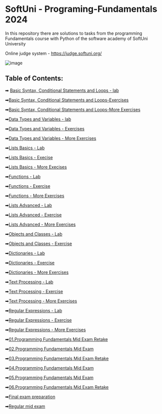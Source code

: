 # SoftUni - Programing-Fundamentals 2024
In this repository there are solutions to tasks from the programming Fundamentals course with Python of the software academy of SoftUni University

Online judge system - https://judge.softuni.org/ 

![image](https://user-images.githubusercontent.com/68993494/185683680-bcfefe65-88fb-4192-b0b2-ff9130c39487.png)

## Table of Contents:
➡ [Basic Syntax, Conditional Statements and Loops - lab](https://github.com/GeorgiDN/python-fundamentals/tree/main/basic_syntax_conditional_statements_and_loops_lab)

➡[Basic Syntax, Conditional Statements and Loops-Exercises](https://github.com/GeorgiDN/python-fundamentals/tree/main/basic_syntax_conditional_statements_and_loops_exercise)

➡[Basic Syntax, Conditional Statements and Loops-More Exercises](https://github.com/GeorgiDN/python-fundamentals/tree/main/basic_syntax_conditional_statements_and_loops_more_exercises)

➡[Data Types and Variables - lab](https://github.com/GeorgiDN/python-fundamentals/tree/main/data_types_and_variables_lab)

➡[Data Types and Variables - Exercises](https://github.com/GeorgiDN/python-fundamentals/tree/main/data_types_and_variables_exercise)

➡[Data Types and Variables - More Exercises](https://github.com/GeorgiDN/python-fundamentals/tree/main/data_types_and_variables_more_exercises)

➡[Lists Basics - Lab](https://github.com/GeorgiDN/python-fundamentals/tree/main/lists_basics_lab)

➡[Lists Basics - Execise](https://github.com/GeorgiDN/python-fundamentals/tree/main/list_basics_exercise)

➡[Lists Basics - More Execises](https://github.com/GeorgiDN/python-fundamentals/tree/main/lists_basics_more_exercises)

➡[Functions - Lab](https://github.com/GeorgiDN/python-fundamentals/tree/main/function_lab)

➡[Functions - Exercise](https://github.com/GeorgiDN/python-fundamentals/tree/main/function_exercise)

➡[Functions - More Exercises](https://github.com/GeorgiDN/python-fundamentals/tree/main/function_more_exercises)

➡[Lists Advanced - Lab](https://github.com/GeorgiDN/python-fundamentals/tree/main/lists_advanced_lab)

➡[Lists Advanced - Exercise](https://github.com/GeorgiDN/python-fundamentals/tree/main/lists_advanced_exercise)

➡[Lists Advanced - More Exercises](https://github.com/GeorgiDN/python-fundamentals/tree/main/lists_advanced_more_exercises)

➡[Objects and Classes - Lab](https://github.com/GeorgiDN/python-fundamentals/tree/main/object_and_casses)

➡[Objects and Classes - Exercise](https://github.com/GeorgiDN/python-fundamentals/tree/main/object_and_casses_exercise)

➡[Dictionaries - Lab](https://github.com/GeorgiDN/python-fundamentals/tree/main/dictionaries_lab)

➡[Dictionaries - Exercise](https://github.com/GeorgiDN/python-fundamentals/tree/main/dictionaries_exercise)

➡[Dictionaries - More Exercises](https://github.com/GeorgiDN/python-fundamentals/tree/main/dictionaries_more_exercise)

➡[Text Processing - Lab](https://github.com/GeorgiDN/python-fundamentals/tree/main/text_processing_lab)

➡[Text Processing - Exercise](https://github.com/GeorgiDN/python-fundamentals/tree/main/text_processing_exercise)

➡[Text Processing - More Exercises](https://github.com/GeorgiDN/python-fundamentals/tree/main/text_processing_more_exercises)

➡[Regular Expressions - Lab](https://github.com/GeorgiDN/python-fundamentals/tree/main/regular_expressions_lab)

➡[Regular Expressions - Exercise](https://github.com/GeorgiDN/python-fundamentals/tree/main/regular_expressions_exercise)

➡[Regular Expressions - More Exercises](https://github.com/GeorgiDN/python-fundamentals/tree/main/regular_expressions_more_exercises)

➡[01.Programming Fundamentals Mid Exam Retake](https://github.com/GeorgiDN/python-fundamentals/tree/main/mid_exam_preparation/1_programming_fundamentals_mid_exam_retake)

➡[02.Programming Fundamentals Mid Exam](https://github.com/GeorgiDN/python-fundamentals/tree/main/mid_exam_preparation/2_programming_fundamentals_mid_exam)

➡[03.Programming Fundamentals Mid Exam Retake](https://github.com/GeorgiDN/python-fundamentals/tree/main/mid_exam_preparation/3_programming_fundamentals_mid_exam_retake)

➡[04.Programming Fundamentals Mid Exam](https://github.com/GeorgiDN/python-fundamentals/tree/main/mid_exam_preparation/04.%20Programming%20Fundamentals%20Mid%20Exam)

➡[05.Programming Fundamentals Mid Exam](https://github.com/GeorgiDN/python-fundamentals/tree/main/mid_exam_preparation/05.%20Programming%20Fundamentals%20Mid%20Exam)

➡[06.Programming Fundamentals Mid Exam Retake](https://github.com/GeorgiDN/python-fundamentals/tree/main/mid_exam_preparation/6.%20Programming%20Fundamentals%20Mid%20Exam%20Retake)

➡[Final exam preparation](https://github.com/GeorgiDN/python-fundamentals/tree/main/final_exam_preparation)

➡[Regular mid exam](https://github.com/GeorgiDN/python-fundamentals/tree/main/regular_mid_exam)
